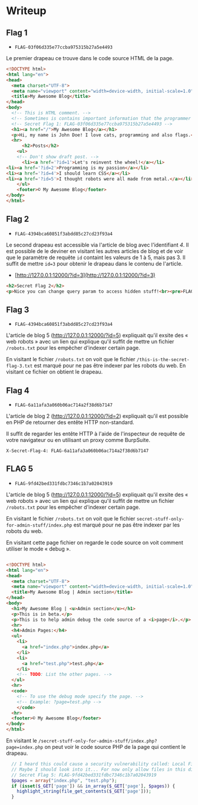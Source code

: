 # Writeup

## Flag 1

- `FLAG-03f06d335e77ccba975315b27a5e4493`

Le premier drapeau ce trouve dans le code source HTML de la page.

```html
<!DOCTYPE html>
<html lang="en">
<head>
  <meta charset="UTF-8">
  <meta name="viewport" content="width=device-width, initial-scale=1.0">
  <title>My Awesome Blog</title>
</head>
<body>
  <!-- This is HTML comment. -->
  <!-- Sometimes is contains important information that the programmer might have left. -->
  <!-- Secret Flag 1: FLAG-03f06d335e77ccba975315b27a5e4493 -->
  <h1><a href="/">My Awesome Blog</a></h1>
  <p>Hi, my name is John Doe! I love cats, programming and also flags.</p>
  <hr>
      <h2>Posts</h2>
    <ul>
    <!-- Don't show draft post. -->
      <li><a href='?id=1'>Let's reinvent the wheel!</a></li>
<li><a href='?id=2'>Programming is my passion</a></li>
<li><a href='?id=4'>I should learn CSS</a></li>
<li><a href='?id=5'>I thought robots were all made from metal.</a></li>
    </ul>
    <footer>© My Awesome Blog</footer>
</body>
</html>

```

## Flag 2

- `FLAG-4394bca60851f3abdd85c27cd23f93a4`

Le second drapeau est accessible via l'article de blog avec l'identifiant _4_. Il est possible de le deviner en visitant les autres articles de blog et de voir que le paramètre de requête `id` containt les valeurs de 1 à 5, mais pas 3. Il suffit de mettre `id=3` pour obtenir le drapeau dans le contenu de l'article.

- [http://127.0.0.1:12000/?id=3](http://127.0.0.1:12000/?id=3)

```html
<h2>Secret Flag 2</h2>
<p>Nice you can change query param to access hidden stuff!<br><pre>FLAG-4394bca60851f3abdd85c27cd23f93a4</pre></p>
```

## Flag 3

- `FLAG-4394bca60851f3abdd85c27cd23f93a4`

L'article de blog 5 (http://127.0.0.1:12000/?id=5) expliquait qu'il exsite des « web robots » avec un lien qui explique qu'il suffit de mettre un fichier `/robots.txt` pour les empêcher d'indexer certain page.

En visitant le fichier `/robots.txt` on voit que le fichier `/this-is-the-secret-flag-3.txt` est marqué pour ne pas être indexer par les robots du web. En visitant ce fichier on obtient le drapeau.

## Flag 4

- `FLAG-6a11afa3a060b06ac714a2f38d6b7147`

L'article de blog 2 (http://127.0.0.1:12000/?id=2) expliquait qu'il est possible en PHP de retourner des entête HTTP non-standard.

Il suffit de regarder les entête HTTP à l'aide de l'inspecteur de requête de votre navigateur ou en utilisant un proxy comme BurpSuite.

```
X-Secret-Flag-4: FLAG-6a11afa3a060b06ac714a2f38d6b7147
```

## FLAG 5

- `FLAG-9fd42bed331fdbc7346c1b7a02043919`

L'article de blog 5 (http://127.0.0.1:12000/?id=5) expliquait qu'il exsite des « web robots » avec un lien qui explique qu'il suffit de mettre un fichier `/robots.txt` pour les empêcher d'indexer certain page.

En visitant le fichier `/robots.txt` on voit que le fichier `secret-stuff-only-for-admin-stuff/index.php` est marqué pour ne pas être indexer par les robots du web. 

En visitant cette page fichier on regarde le code source on voit comment utiliser le mode « debug ».

```html

<!DOCTYPE html>
<html lang="en">
<head>
  <meta charset="UTF-8">
  <meta name="viewport" content="width=device-width, initial-scale=1.0">
  <title>My Awesome Blog | Admin section</title>
</head>
<body>
  <h1>My Awesome Blog | <u>Admin section</u></h1>
  <p>This is in beta.</p>
  <p>This is to help admin debug the code source of a <i>page</i>.</p>
  <hr>
  <h4>Admin Pages:</h4>
  <ul>
    <li>
      <a href="index.php">index.php</a>
    </li>
    <li>
      <a href="test.php">test.php</a>
    </li>
    <!-- TODO: List the other pages. -->
  </ul>
  <hr>
  <code>
    <!-- To use the debug mode specify the page. -->
    <!-- Example: ?page=test.php -->
    </code>
  <hr>
  <footer>© My Awesome Blog</footer>
</body>
</html>

```

En visitant le `/secret-stuff-only-for-admin-stuff/index.php?page=index.php` on peut voir le code source PHP de la page qui contient le drapeau.

```php
  // I heard this could cause a security vulnerability called: Local File Inclusion (LFI).
  // Maybe I should look into it... For now only allow files in this directory.
  // Secret Flag 5: FLAG-9fd42bed331fdbc7346c1b7a02043919
  $pages = array("index.php", "test.php");
  if (isset($_GET['page']) && in_array($_GET['page'], $pages)) {
    highlight_string(file_get_contents($_GET['page']));
  }
```

